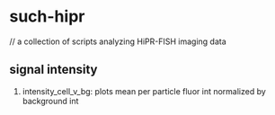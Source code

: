 # such-hipr

// a collection of scripts analyzing HiPR-FISH imaging data

## signal intensity
1. intensity_cell_v_bg: plots mean per particle fluor int normalized by background int